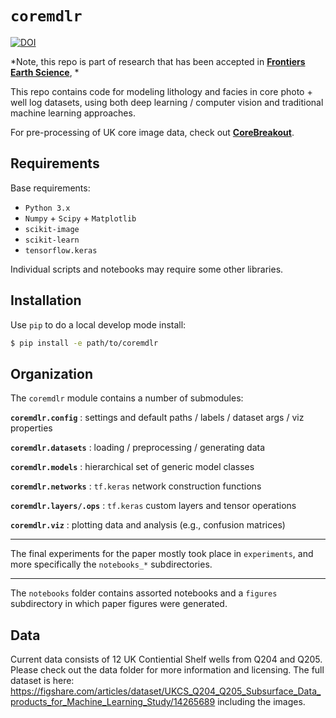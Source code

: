 # `coremdlr`

[![DOI](https://zenodo.org/badge/170920628.svg)](https://zenodo.org/badge/latestdoi/170920628)

*Note, this repo is part of research that has been accepted in **[Frontiers Earth Science](https://www.frontiersin.org/articles/10.3389/feart.2021.659611/abstract)**, *

This repo contains code for modeling lithology and facies in core photo + well log datasets, using both deep learning / computer vision and traditional machine learning approaches.

For pre-processing of UK core image data, check out **[CoreBreakout](https://joss.theoj.org/papers/10.21105/joss.01969.pdf)**.


## Requirements

Base requirements:

-   `Python 3.x`
-   `Numpy` + `Scipy` + `Matplotlib`
-   `scikit-image`
-   `scikit-learn`
-   `tensorflow.keras`

Individual scripts and notebooks may require some other libraries.


## Installation

Use `pip` to do a local develop mode install:

```bash
$ pip install -e path/to/coremdlr
```


## Organization

The `coremdlr` module contains a number of submodules:

**`coremdlr.config`** : settings and default paths / labels / dataset args / viz properties

**`coremdlr.datasets`** : loading / preprocessing / generating data

**`coremdlr.models`** : hierarchical set of generic model classes

**`coremdlr.networks`** : `tf.keras` network construction functions

**`coremdlr.layers/.ops`** : `tf.keras` custom layers and tensor operations

**`coremdlr.viz`** : plotting data and analysis (e.g., confusion matrices)

---

The final experiments for the paper mostly took place in `experiments`, and more specifically the `notebooks_*` subdirectories.

---

The `notebooks` folder contains assorted notebooks and a `figures` subdirectory in which paper figures were generated.


## Data

Current data consists of 12 UK Contiential Shelf wells from Q204 and Q205. Please check out the data folder for more information and licensing. The full dataset is here: https://figshare.com/articles/dataset/UKCS_Q204_Q205_Subsurface_Data_products_for_Machine_Learning_Study/14265689 including the images.
